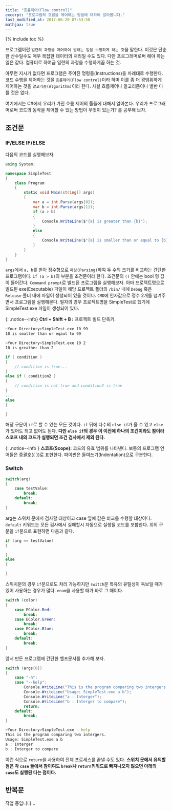 ```yaml
---
title: "흐름제어(Flow control)"
excerpt: "프로그램의 흐름을 제어하는 방법에 대하여 알아봅니다."
last_modified_at: 2017-06-20 07:53:50
mathjax: true
---
```


{% include toc %}


프로그램이란 `일련의 과정을 제어하여 원하는 일을 수행하게 하는 것`을 말한다. 이것은 단순한 산수일수도 매우 복잡한 데이터의 처리일 수도 있다. 다만 프로그래머로써 해야 하는 일은 같다. 컴퓨터로 하여금 일련의 과정을 수행하게끔 하는 것.

아무런 지시가 없다면 프로그램은 주어진 명령들(Instructions)을 차례대로 수행한다. 코드 수행을 제어하는 것을 `흐름제어(Flow control)`이라 하며 이를 좀 더 광범위하게 제어하는 것을 `알고리즘(Algorithm)`이라 한다. 사실 흐름제어나 알고리즘이나 별반 다를 것은 없다.

여기에서는 C#에서 우리가 가진 흐름 제어의 툴들에 대해서 알아본다. 우리가 프로그래머로써 코드의 동작을 제어할 수 있는 방법이 무엇이 있는가? 를 공부해 보자.

## 조건문

### IF/ELSE IF/ELSE

다음의 코드를 실행해보자.

```cs
using System;

namespace SimpleTest
{
	class Program
	{
	    static void Main(string[] args)
	    {
	        var a = int.Parse(args[0]);
	        var b = int.Parse(args[1]);
	        if (a > b)
	        {
	            Console.WriteLine($"{a} is greater than {b}");
	        }
	        else
	        {
	            Console.WriteLine($"{a} is smaller than or equal to {b}");
	        }
	    }
	}
}
```

`args`에서 `a, b`를 받아 정수형으로 `파싱(Parsing)`하여 두 수의 크기를 비교하는 간단한 프로그램이다. `if (a > b)`의 부분을 조건문이라 한다. 조건문의 `()` 안에는 bool 형 값이 들어간다. `Command prompt`로 빌드된 프로그램을 실행해보자. 아마 프로젝트명으로 빌드된 exe(Executable) 파일이 해당 프로젝트 폴더의 `/bin/` 내에 `Debug` 혹은 `Release` 폴더 내에 파일이 생성되어 있을 것이다. `CMD`에 인자값으로 정수 2개를 넘겨주면서 프로그램을 실행해본다. 필자의 경우 프로젝트명을 SimpleTest로 했기에 SimpleTest.exe 파일이 생성되어 있다.

{: .notice--info}
**Ctrl + Shift + B :** 프로젝트 빌드 단축키.

```bash
~Your Directory>SimpleTest.exe 10 99
10 is smaller than or eqaul to 99

~Your Directory>SimpleTest.exe 10 2
10 is greather than 2
```

```cs
if ( condition )
{
	// condition is true...
}
else if ( condition2 )
{
	// condition is not true and condition2 is true
}
...
else
{

}
```

해당 구문이 `if`로 할 수 있는 모든 것이다. `if` 뒤에 다수의 `else if`가 올 수 있고 `else`가 있어도 되고 없어도 된다. **다만 `else if`의 경우 이 이전에 하나의 조건이라도 참이라 스코프 내의 코드가 실행되면 조건 검사에서 제외 된다.**

{: .notice--info }
**스코프(Scope):** 코드의 유효 범위를 나타낸다. 보통의 프로그램 언어들은 중괄호({ })로 표현한다. 파이썬은 들여쓰기(Indentation)으로 구분한다.

### Switch

```cs
switch(arg)
{	
	case testValue:
		break;
	default:
		break;
}
```

arg는 스위치 문에서 검사할 대상이고 case 옆에 값은 비교를 수행할 대상이다. `default` 키워드는 모든 검사에서 실패할시 자동으로 실행될 코드를 포함한다. 위의 구문을 `if`문으로 표현하면 다음과 같다.

```cs
if (arg == testValue)
{

}
else
{

}
```

스위치문의 경우 `if`문으로도 처리 가능하지만 `switch`문 특유의 유틸성이 독보일 때가 있어 사용하는 경우가 많다. `enum`을 사용할 때가 바로 그 때이다.

```cs
switch (color)
{
    case EColor.Red:
        break;
    case EColor.Green:
        break;
    case EColor.Blue:
        break;
    default:
        break;
}
```

앞서 만든 프로그램에 간단한 헬프문서를 추가해 보자.

```cs
switch (args[0])
{
    case "-h":
    case "--help":
        Console.WriteLine("This is the program comparing two intergers.");
        Console.WriteLine("Usage: SimpleTest.exe a b");
        Console.WriteLine("a : Interger");
        Console.WriteLine("b : Interger to compare");
        return;
    default:
        break;
}
```

```bash
~Your Directory>SimpleTest.exe --help
This is the program comparing two intergers.
Usage: SimpleTest.exe a b
a : Interger
b : Interger to compare
```

이런 식으로 `return`을 사용하여 전체 프로세스를 끝낼 수도 있다. **스위치 문에서 유의할 점은 각 `case` 들에서 참이여도 `break`나 `return`키워드로 빠져나오지 않으면 아래의 `case`도 실행된 다는 점이다.**

## 반복문

작업 중입니다...